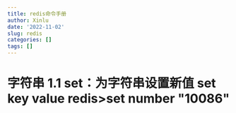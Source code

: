```yaml
---
title: redis命令手册
author: Xinlu
date: '2022-11-02'
slug: redis
categories: []
tags: []
---
```

# 字符串																																																		1.1																																																				set：为字符串设置新值																																												    		set key value																																														    		redis>set number "10086"

